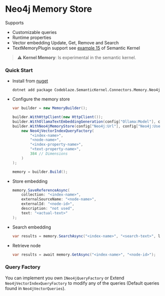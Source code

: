 # Neo4j Memory Store
Supports
- Customizable queries
- Runtime properties
- Vector embedding Update, Get, Remove and Search
- TextMemoryPlugin support see [example 15](https://github.com/microsoft/semantic-kernel/blob/main/dotnet/samples/KernelSyntaxExamples/Example15_TextMemoryPlugin.cs) of Semantic Kernel

> :warning: **Kernel Memory**: Is experimental in the semantic kernel.

### Quick Start
- Install from [nuget](https://www.nuget.org/packages/Codeblaze.SemanticKernel.Connectors.Memory.Neo4j)
    ```
    dotnet add package Codeblaze.SemanticKernel.Connectors.Memory.Neo4j
    ```
- Configure the memory store
  ```csharp
  var builder = new MemoryBuilder();

  builder.WithHttpClient(new HttpClient());
  builder.WithOllamaTextEmbeddingGeneration(config["Ollama:Model"], config["Ollama:BaseUrlEmbeddings"]);
  builder.WithNeo4jMemoryStore(config["Neo4j:Url"], config["Neo4j:Username"], config["Neo4j:Password"],
      new Neo4jVectorIndexQueryFactory(
          "<index-name>",
          "<node-name>",
          "<index-property-name>",
          "<text-property-name>",
          384 // Dimensions
      )
  );

  memory = builder.Build();
  ```
- Store embedding
  ```csharp
  memory.SaveReferenceAsync(
      collection: "<index-name>",
      externalSourceName: "<node-name>",
      externalId: "<node-id>",
      description: "not used",
      text: "<actual-text>"
  );
  ```
- Search embedding
  ```csharp
  var results = memory.SearchAsync("<index-name>", "<search-text>", limit: 3);
  ```
- Retrieve node
  ```csharp
  var results = await memory.GetAsync("<index-name>", "<node-id>");
  ```

### Query Factory
You can implement you own `INeo4jQueryFactory` or Extend `Neo4jVectorIndexQueryFactory` to modify
any of the queries (Default queries found in `Neo4jVectorQueries`).